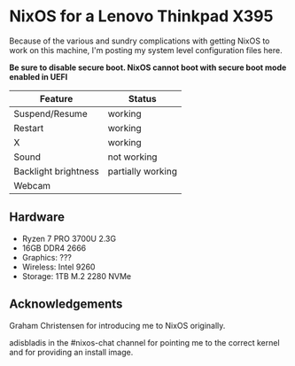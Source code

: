# NixOS for a Lenovo Thinkpad X395

Because of the various and sundry complications with getting NixOS to work on this machine, I'm posting my system level configuration files here.

**Be sure to disable secure boot. NixOS cannot boot with secure boot mode enabled in UEFI**

| Feature | Status |
| ------- | ------ |
| Suspend/Resume | working |
| Restart | working |
| X | working |
| Sound | not working |
| Backlight brightness | partially working |
| Webcam | |

## Hardware

* Ryzen 7 PRO 3700U 2.3G
* 16GB DDR4 2666
* Graphics: ???
* Wireless: Intel 9260
* Storage: 1TB M.2 2280 NVMe

## Acknowledgements

Graham Christensen for introducing me to NixOS originally.

adisbladis in the #nixos-chat channel for pointing me to the correct kernel and for providing an install image.

